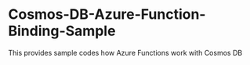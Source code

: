 # Cosmos-DB-Azure-Function-Binding-Sample
This provides sample codes how Azure Functions work with Cosmos DB
